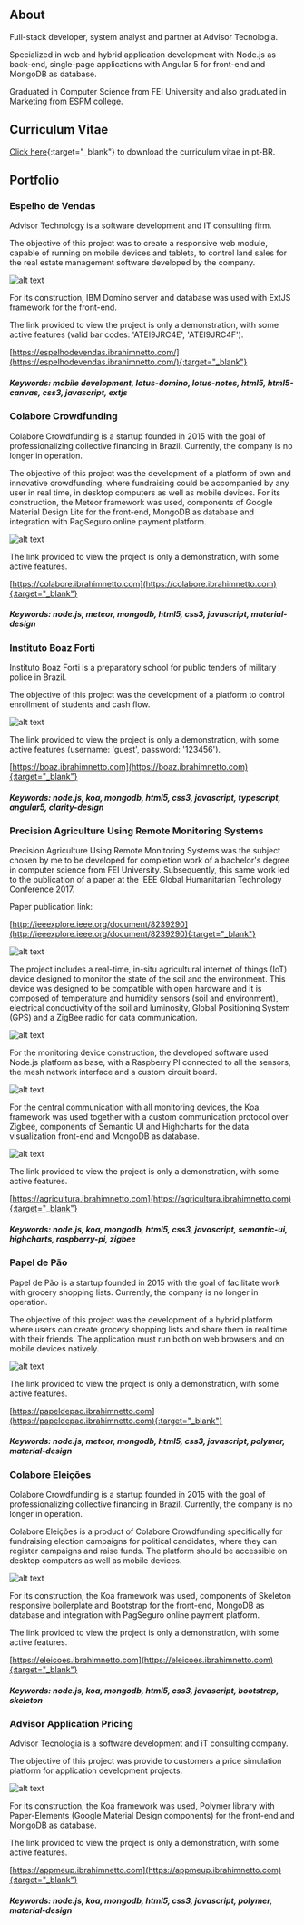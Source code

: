 ## About

Full-stack developer, system analyst and partner at Advisor Tecnologia.

Specialized in web and hybrid application development with Node.js as back-end, single-page applications with Angular 5 for front-end and MongoDB as database.

Graduated in Computer Science from FEI University and also graduated in Marketing from ESPM college.

## Curriculum Vitae

[Click here](/portfolio/assets/other/ibrahim-netto-curriculum-vitae.pdf){:target="_blank"} to download the curriculum vitae in pt-BR.

## Portfolio

### Espelho de Vendas

Advisor Technology is a software development and IT consulting firm.

The objective of this project was to create a responsive web module, capable of running on mobile devices and tablets, to control land sales for the real estate management software developed by the company.

![alt text](/portfolio/assets/images/espelho-de-vendas.jpeg "Espelho de Vendas")

For its construction, IBM Domino server and database was used with ExtJS framework for the front-end.

The link provided to view the project is only a demonstration, with some active features (valid bar codes: 'ATEI9JRC4E', 'ATEI9JRC4F').

[https://espelhodevendas.ibrahimnetto.com/](https://espelhodevendas.ibrahimnetto.com/){:target="_blank"}

##### Keywords: mobile development, lotus-domino, lotus-notes, html5, html5-canvas, css3, javascript, extjs

### Colabore Crowdfunding

Colabore Crowdfunding is a startup founded in 2015 with the goal of professionalizing collective financing in Brazil. Currently, the company is no longer in operation.

The objective of this project was the development of a platform of own and innovative crowdfunding, where fundraising could be accompanied by any user in real time, in desktop computers as well as mobile devices.  For its construction, the Meteor framework was used, components of Google Material Design Lite for the front-end, MongoDB as database and integration with PagSeguro online payment platform.

![alt text](/portfolio/assets/images/colabore-crowdfunding.jpeg "Colabore Crowdfunding")

The link provided to view the project is only a demonstration, with some active features.

[https://colabore.ibrahimnetto.com](https://colabore.ibrahimnetto.com){:target="_blank"}

##### Keywords: node.js, meteor, mongodb, html5, css3, javascript, material-design

### Instituto Boaz Forti

Instituto Boaz Forti is a preparatory school for public tenders of military police in Brazil.

The objective of this project was the development of a platform to control enrollment of students and cash flow.

![alt text](/portfolio/assets/images/boaz-forti.jpeg "Instituto Boaz Forti")

The link provided to view the project is only a demonstration, with some active features (username: 'guest', password: '123456').

[https://boaz.ibrahimnetto.com](https://boaz.ibrahimnetto.com){:target="_blank"}

##### Keywords: node.js, koa, mongodb, html5, css3, javascript, typescript, angular5, clarity-design

### Precision Agriculture Using Remote Monitoring Systems

Precision Agriculture Using Remote Monitoring Systems was the subject chosen by me to be developed for completion work of a bachelor's degree in computer science from FEI University. Subsequently, this same work led to the publication of a paper at the IEEE Global Humanitarian Technology Conference 2017.

Paper publication link:

[http://ieeexplore.ieee.org/document/8239290](http://ieeexplore.ieee.org/document/8239290){:target="_blank"}

![alt text](/portfolio/assets/images/precision-agriculture-0.jpeg "Precision Agriculture Using Remote Monitoring Systems")

The project includes a real-time, in-situ agricultural internet of things (IoT) device designed to monitor the state of the soil and the environment. This device was designed to be compatible with open hardware and it is composed of temperature and humidity sensors (soil and environment), electrical conductivity of the soil and luminosity, Global Positioning System (GPS) and a ZigBee radio for data communication.

![alt text](/portfolio/assets/images/precision-agriculture-1.jpeg "System architecture")

For the monitoring device construction, the developed software used Node.js platform as base, with a Raspberry PI connected to all the sensors, the mesh network interface and a custom circuit board.

![alt text](/portfolio/assets/images/precision-agriculture-2.jpeg "Hardware diagram with custom circuit board")

For the central communication with all monitoring devices, the Koa framework was used together with a custom communication protocol over Zigbee, components of Semantic UI and Highcharts for the data visualization front-end and MongoDB as database.

![alt text](/portfolio/assets/images/precision-agriculture-3.jpeg "Prototype built")

The link provided to view the project is only a demonstration, with some active features.

[https://agricultura.ibrahimnetto.com](https://agricultura.ibrahimnetto.com){:target="_blank"}

##### Keywords: node.js, koa, mongodb, html5, css3, javascript, semantic-ui, highcharts, raspberry-pi, zigbee

### Papel de Pão

Papel de Pão is a startup founded in 2015 with the goal of facilitate work with grocery shopping lists. Currently, the company is no longer in operation.

The objective of this project was the development of a hybrid platform where users can create grocery shopping lists and share them in real time with their friends. The application must run both on web browsers and on mobile devices natively.

![alt text](/portfolio/assets/images/papel-de-pao.jpeg "Papel de Pão")

The link provided to view the project is only a demonstration, with some active features.

[https://papeldepao.ibrahimnetto.com](https://papeldepao.ibrahimnetto.com){:target="_blank"}

##### Keywords: node.js, meteor, mongodb, html5, css3, javascript, polymer, material-design

### Colabore Eleições

Colabore Crowdfunding is a startup founded in 2015 with the goal of professionalizing collective financing in Brazil. Currently, the company is no longer in operation.

Colabore Eleições is a product of Colabore Crowdfunding specifically for fundraising election campaigns for political candidates, where they can register campaigns and raise funds. The platform should be accessible on desktop computers as well as mobile devices.

![alt text](/portfolio/assets/images/colabore-eleicoes.jpeg "Colabore Eleições")

For its construction, the Koa framework was used, components of Skeleton responsive boilerplate and Bootstrap for the front-end, MongoDB as database and integration with PagSeguro online payment platform.

The link provided to view the project is only a demonstration, with some active features.

[https://eleicoes.ibrahimnetto.com](https://eleicoes.ibrahimnetto.com){:target="_blank"}

##### Keywords: node.js, koa, mongodb, html5, css3, javascript, bootstrap, skeleton

### Advisor Application Pricing

Advisor Tecnologia is a software development and iT consulting company.

The objective of this project was provide to customers a price simulation platform for application development projects.

![alt text](/portfolio/assets/images/app-me-up.jpeg "Advisor Application Pricing")

For its construction, the Koa framework was used, Polymer library with Paper-Elements (Google Material Design components) for the front-end and MongoDB as database.

The link provided to view the project is only a demonstration, with some active features.

[https://appmeup.ibrahimnetto.com](https://appmeup.ibrahimnetto.com){:target="_blank"}

##### Keywords: node.js, koa, mongodb, html5, css3, javascript, polymer, material-design